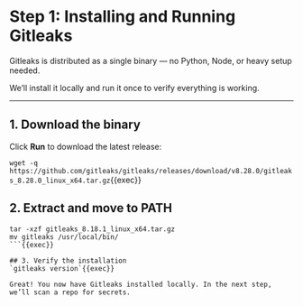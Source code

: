 # Step 1: Installing and Running Gitleaks

Gitleaks is distributed as a single binary — no Python, Node, or heavy setup needed.

We’ll install it locally and run it once to verify everything is working.

---

## 1. Download the binary

Click **Run** to download the latest release:

`wget -q https://github.com/gitleaks/gitleaks/releases/download/v8.28.0/gitleaks_8.28.0_linux_x64.tar.gz`{{exec}}

## 2. Extract and move to PATH
```
tar -xzf gitleaks_8.18.1_linux_x64.tar.gz
mv gitleaks /usr/local/bin/
```{{exec}}

## 3. Verify the installation
`gitleaks version`{{exec}}

Great! You now have Gitleaks installed locally. In the next step, we’ll scan a repo for secrets.